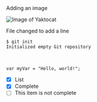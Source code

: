 # 
<br/>
Adding an image
<br/>

![Image of Yaktocat](https://octodex.github.com/images/yaktocat.png)

File changed to add a line
<br/>
```
$ git init
Initialized empty Git repository
```
<br/>

``` Javacript
var myVar = "Hello, world!";
```

- [x] List
- [x] Complete
- [ ] This item is not complete

<br/>


